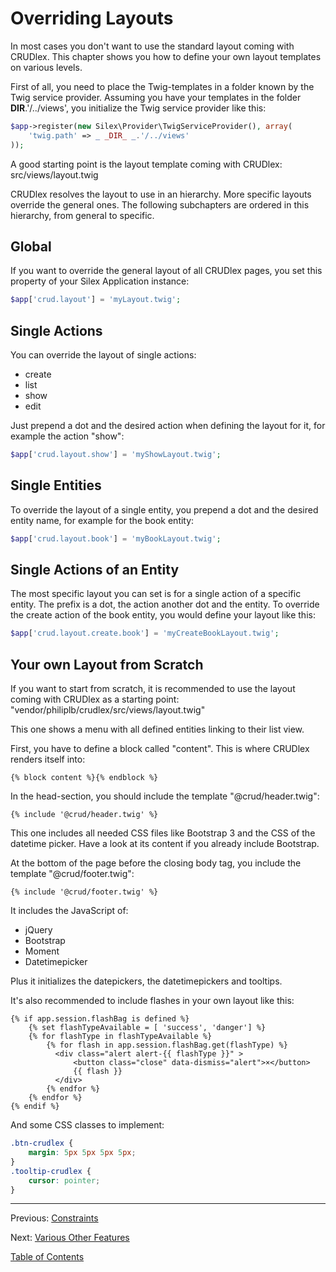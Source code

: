 Overriding Layouts
==================

In most cases you don't want to use the standard layout coming with CRUDlex.
This chapter shows you how to define your own layout templates on various
levels.

First of all, you need to place the Twig-templates in a folder known by the
Twig service provider. Assuming you have your templates in the folder
__DIR__.'/../views', you initialize the Twig service provider like this:

```php
$app->register(new Silex\Provider\TwigServiceProvider(), array(
    'twig.path' => _ _DIR_ _.'/../views'
));
```

A good starting point is the layout template coming with CRUDlex:
src/views/layout.twig

CRUDlex resolves the layout to use in an hierarchy. More specific layouts
override the general ones. The following subchapters are ordered in this
hierarchy, from general to specific.

## Global

If you want to override the general layout of all CRUDlex pages, you set this
property of your Silex Application instance:

```php
$app['crud.layout'] = 'myLayout.twig';
```

## Single Actions

You can override the layout of single actions:
- create
- list
- show
- edit

Just prepend a dot and the desired action when defining the layout for it, for
example the action "show":

```php
$app['crud.layout.show'] = 'myShowLayout.twig';
```

## Single Entities

To override the layout of a single entity, you prepend a dot and the desired
entity name, for example for the book entity:

```php
$app['crud.layout.book'] = 'myBookLayout.twig';
```

## Single Actions of an Entity

The most specific layout you can set is for a single action of a specific
entity. The prefix is a dot, the action another dot and the entity. To override
the create action of the book entity, you would define your layout like this:

```php
$app['crud.layout.create.book'] = 'myCreateBookLayout.twig';
```

## Your own Layout from Scratch

If you want to start from scratch, it is recommended to use the layout coming
with CRUDlex as a starting point:
"vendor/philiplb/crudlex/src/views/layout.twig"

This one shows a menu with all defined entities linking to their list view.

First, you have to define a block called "content".
This is where CRUDlex renders itself into:

```twig
{% block content %}{% endblock %}
```

In the head-section, you should include the template "@crud/header.twig":

```twig
{% include '@crud/header.twig' %}
```

This one includes all needed CSS files like Bootstrap 3 and the CSS of the
datetime picker. Have a look at its content if you already include Bootstrap.

At the bottom of the page before the closing body tag, you include the template
"@crud/footer.twig":

```twig
{% include '@crud/footer.twig' %}
```

It includes the JavaScript of:

- jQuery
- Bootstrap
- Moment
- Datetimepicker

Plus it initializes the datepickers, the datetimepickers and tooltips.

It's also recommended to include flashes in your own layout like this:

```twig
{% if app.session.flashBag is defined %}
    {% set flashTypeAvailable = [ 'success', 'danger'] %}
    {% for flashType in flashTypeAvailable %}
        {% for flash in app.session.flashBag.get(flashType) %}
          <div class="alert alert-{{ flashType }}" >
              <button class="close" data-dismiss="alert">×</button>
              {{ flash }}
          </div>
        {% endfor %}
    {% endfor %}
{% endif %}
```

And some CSS classes to implement:

```css
.btn-crudlex {
    margin: 5px 5px 5px 5px;
}
.tooltip-crudlex {
    cursor: pointer;
}
```

---

Previous: [Constraints](6_constraints.md)

Next: [Various Other Features](8_miscfeatures.md)

[Table of Contents](0_manual.md)
